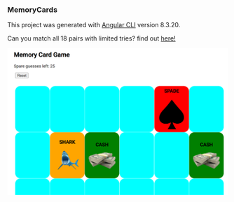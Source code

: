 ### MemoryCards

This project was generated with [Angular CLI](https://github.com/angular/angular-cli) version 8.3.20.

Can you match all 18 pairs with limited tries? find out [here!](https://j0hnruss0.github.io/classic-memory/)

<img src='/src/assets/images/memory-screen.png' width='700'>